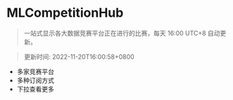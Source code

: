 # MLCompetitionHub

> 一站式显示各大数据竞赛平台正在进行的比赛，每天 16:00 UTC+8 自动更新。
  
> 更新时间: 2022-11-20T16:00:58+0800 

* 多家竞赛平台
* 多种订阅方式
* 下拉查看更多